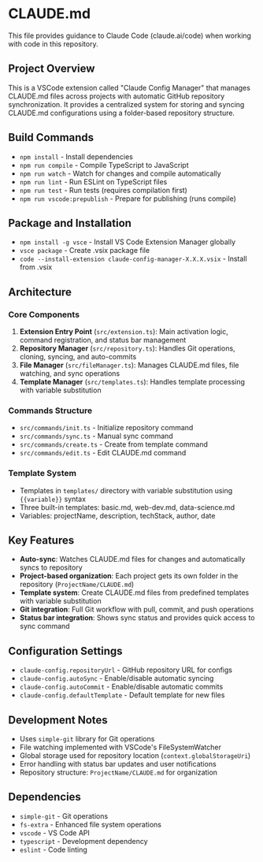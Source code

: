 # CLAUDE.md

This file provides guidance to Claude Code (claude.ai/code) when working with code in this repository.

## Project Overview
This is a VSCode extension called "Claude Config Manager" that manages CLAUDE.md files across projects with automatic GitHub repository synchronization. It provides a centralized system for storing and syncing CLAUDE.md configurations using a folder-based repository structure.

## Build Commands
- `npm install` - Install dependencies
- `npm run compile` - Compile TypeScript to JavaScript
- `npm run watch` - Watch for changes and compile automatically
- `npm run lint` - Run ESLint on TypeScript files
- `npm run test` - Run tests (requires compilation first)
- `npm run vscode:prepublish` - Prepare for publishing (runs compile)

## Package and Installation
- `npm install -g vsce` - Install VS Code Extension Manager globally
- `vsce package` - Create .vsix package file
- `code --install-extension claude-config-manager-X.X.X.vsix` - Install from .vsix

## Architecture

### Core Components
1. **Extension Entry Point** (`src/extension.ts`): Main activation logic, command registration, and status bar management
2. **Repository Manager** (`src/repository.ts`): Handles Git operations, cloning, syncing, and auto-commits
3. **File Manager** (`src/fileManager.ts`): Manages CLAUDE.md files, file watching, and sync operations
4. **Template Manager** (`src/templates.ts`): Handles template processing with variable substitution

### Commands Structure
- `src/commands/init.ts` - Initialize repository command
- `src/commands/sync.ts` - Manual sync command
- `src/commands/create.ts` - Create from template command
- `src/commands/edit.ts` - Edit CLAUDE.md command

### Template System
- Templates in `templates/` directory with variable substitution using `{{variable}}` syntax
- Three built-in templates: basic.md, web-dev.md, data-science.md
- Variables: projectName, description, techStack, author, date

## Key Features
- **Auto-sync**: Watches CLAUDE.md files for changes and automatically syncs to repository
- **Project-based organization**: Each project gets its own folder in the repository (`ProjectName/CLAUDE.md`)
- **Template system**: Create CLAUDE.md files from predefined templates with variable substitution
- **Git integration**: Full Git workflow with pull, commit, and push operations
- **Status bar integration**: Shows sync status and provides quick access to sync command

## Configuration Settings
- `claude-config.repositoryUrl` - GitHub repository URL for configs
- `claude-config.autoSync` - Enable/disable automatic syncing
- `claude-config.autoCommit` - Enable/disable automatic commits
- `claude-config.defaultTemplate` - Default template for new files

## Development Notes
- Uses `simple-git` library for Git operations
- File watching implemented with VSCode's FileSystemWatcher
- Global storage used for repository location (`context.globalStorageUri`)
- Error handling with status bar updates and user notifications
- Repository structure: `ProjectName/CLAUDE.md` for organization

## Dependencies
- `simple-git` - Git operations
- `fs-extra` - Enhanced file system operations
- `vscode` - VS Code API
- `typescript` - Development dependency
- `eslint` - Code linting